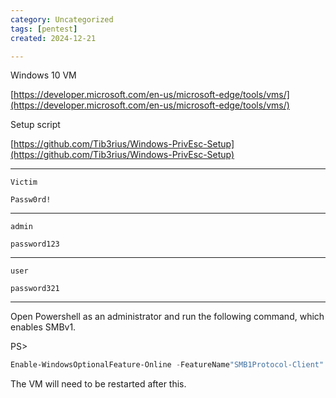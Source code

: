 ```yaml
---
category: Uncategorized
tags: [pentest]
created: 2024-12-21

---
```

Windows 10 VM

[https://developer.microsoft.com/en-us/microsoft-edge/tools/vms/](https://developer.microsoft.com/en-us/microsoft-edge/tools/vms/)

Setup script

[https://github.com/Tib3rius/Windows-PrivEsc-Setup](https://github.com/Tib3rius/Windows-PrivEsc-Setup)

----

```command prompt - kali
Victim
```

```command prompt - kali
Passw0rd!
```

----

```command prompt - kali
admin
```

```command prompt - kali
password123
```

----

```command prompt - kali
user
```

```command prompt - kali
password321
```

----

Open Powershell as an administrator and run the following command, which enables SMBv1.

PS> 
```powershell - windows
Enable-WindowsOptionalFeature-Online -FeatureName"SMB1Protocol-Client" -All
```

The VM will need to be restarted after this.

